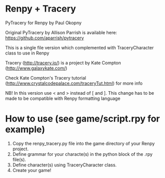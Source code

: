 # Renpy + Tracery

PyTracery for Renpy by Paul Okopny

Original PyTracery by Allison Parrish is available here: https://github.com/aparrish/pytracery

This is a single file version which complemented with TraceryCharacter class to use in Renpy

Tracery (http://tracery.io/) is a project by Kate Compton (http://www.galaxykate.com/) 

Check Kate Compton's Tracery tutorial (http://www.crystalcodepalace.com/traceryTut.html) for more info
 
NB! In this version use < and > instead of [ and ]. This change has to be made to be compatible with Renpy formatting language
 

# How to use (see game/script.rpy for example)

1. Copy the renpy_tracery.py file into the game directory of your Renpy project.
1. Define grammar for your characte(s) in the python block of the .rpy file(s).
1. Define character(s) using TraceryCharacter class.
1. Create your game!
